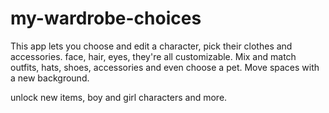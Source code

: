 # my-wardrobe-choices

This app lets you choose and edit a character, pick their clothes and accessories.
face, hair, eyes, they're all customizable.
Mix and match outfits,  hats, shoes, accessories and even choose a pet.
Move spaces with a new background.

unlock new items, boy and girl characters and more.
